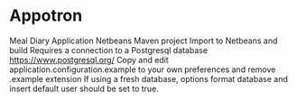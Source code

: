 # Appotron
Meal Diary Application
Netbeans Maven project
Import to Netbeans and build
Requires a connection to a Postgresql database https://www.postgresql.org/
Copy and edit application.configuration.example to your own preferences and remove .example extension
If using a fresh database, options format database and insert default user should be set to true.
